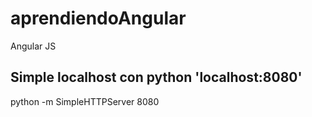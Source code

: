 # aprendiendoAngular
Angular JS

## Simple localhost con python 'localhost:8080'
python -m SimpleHTTPServer 8080
